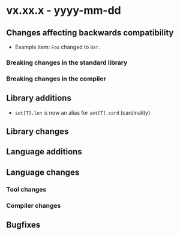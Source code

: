 # vx.xx.x - yyyy-mm-dd


## Changes affecting backwards compatibility

- Example item: `Foo` changed to `Bar`.


### Breaking changes in the standard library


### Breaking changes in the compiler


## Library additions
- `set[T].len` is now an alias for `set[T].card` (cardinality)

## Library changes


## Language additions


## Language changes


### Tool changes


### Compiler changes


## Bugfixes

